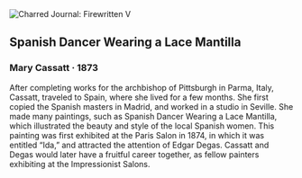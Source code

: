<div class="artwork-of-the-day">
  <div class="container">
    <div class="img-wrapper">
      <img
        src="https://uploads3.wikiart.org/images/mary-cassatt/spanish-dancer-1873.jpg!Large.jpg"
        alt="Charred Journal: Firewritten V" />
    </div>
    <div class="artwork-detail">
      <div class="artwork-origin"> 
        <h2 class="artwork-name">Spanish Dancer Wearing a Lace Mantilla</h2>
        <h3 class="artist">
          Mary Cassatt
                    ·  1873
        </h3>
      </div>
      <p class="description">
        <span class="artwork-description-text ng-binding" ng-bind-html="viewModel.ArtworkOfTheDay.Description | unsafe">After completing works for the archbishop of Pittsburgh in Parma, Italy, Cassatt, traveled to Spain, where she lived for a few months. She first copied the Spanish masters in Madrid, and worked in a studio in Seville. She made many paintings, such as Spanish Dancer Wearing a Lace Mantilla, which illustrated the beauty and style of the local Spanish women. This painting was first exhibited at the Paris Salon in 1874, in which it was entitled “Ida,” and attracted the attention of Edgar Degas. Cassatt and Degas would later have a fruitful career together, as fellow painters exhibiting at the Impressionist Salons. </span>
                        <div class="text-shadow-container" ng-show="showShadow" style=""></div>
      </p>
    </div>
  </div>

</div>
